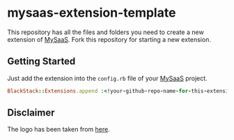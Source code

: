 # mysaas-extension-template

This repository has all the files and folders you need to create a new extension of [MySaaS](https://github.com/leandrosardi/mysaas). Fork this repository for starting a new extension.

<!extension-description-here!>

## Getting Started

Just add the extension into the `config.rb` file of your [MySaaS](https://github.com/leandrosardi/mysaas) project.

```ruby
BlackStack::Extensions.append :<!your-github-repo-name-for-this-extension!>
```

## Disclaimer

The logo has been taken from [here](https://www.shareicon.net/chat-education-class-tutorial-speech-bubble-teacher-teaching-707418).